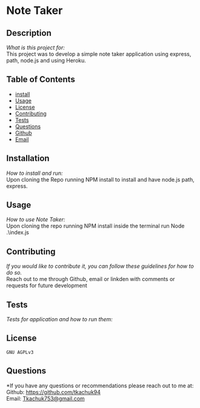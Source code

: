 # Note Taker

## Description

_What is this project for:_
<br>
This project was to develop a simple note taker application using express, path, node.js and using Heroku.

## Table of Contents

- [install](#installation)
- [Usage](#usage)
- [License](#license)
- [Contributing](#contributing)
- [Tests](#Tests)
- [Questions](#Questions)
- [Github](#github)
- [Email](#email)

## Installation

_How to install and run:_
<br>
Upon cloning the Repo running NPM install to install and have node.js path, express.

## Usage

_How to use Note Taker:_
<br>
Upon cloning the repo running NPM install inside the terminal run Node .\index.js

## Contributing

_If you would like to contribute it, you can follow these guidelines for how to do so._
<br>
Reach out to me through Github, email or linkden with comments or requests for future development

## Tests

_Tests for application and how to run them:_
<br>

## License

    GNU AGPLv3

## Questions

\*If you have any questions or recommendations please reach out to me at:
<br>
Github: https://github.com/tkachuk94
<br>
Email: Tkachuk753@gmail.com
